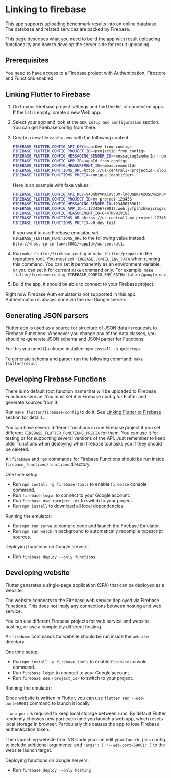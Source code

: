 # Linking to firebase

This app supports uploading benchmark results into an online database. The database and related services are backed by Firebase.

This page describes what you need to build the app with result uploading functionality and how to develop the server side for result uploading.

## Prerequisites

You need to have access to a Firebase project with Authentication, Firestore and Functions enabled.

## Linking Flutter to Firebase

1. Go to your Firebase project settings and find the list of connected apps. If the list is empty, create a new Web app.
2. Select your app and look at the `SDK setup and configuration` section. You can get Firebase config from there.
3. Create a new file `config.env` with the following content:

    ```bash
    FIREBASE_FLUTTER_CONFIG_API_KEY=<apiKey from config>
    FIREBASE_FLUTTER_CONFIG_PROJECT_ID=<projectId from config>
    FIREBASE_FLUTTER_CONFIG_MESSAGING_SENDER_ID=<messagingSenderId from config>
    FIREBASE_FLUTTER_CONFIG_APP_ID=<appId from config>
    FIREBASE_FLUTTER_CONFIG_MEASUREMENT_ID=<measurementId>
    FIREBASE_FLUTTER_FUNCTIONS_URL=https://us-central1-<projectId>.cloudfunctions.net
    FIREBASE_FLUTTER_FUNCTIONS_PREFIX=<unique_identifier>
    ```

    Here is an example with fake values:

    ```bash
    FIREBASE_FLUTTER_CONFIG_API_KEY=y40nbPVMXCovcDV-lmqUnBKYAzOSLWZSnu4rPby
    FIREBASE_FLUTTER_CONFIG_PROJECT_ID=my-project-123456
    FIREBASE_FLUTTER_CONFIG_MESSAGING_SENDER_ID=123456789012
    FIREBASE_FLUTTER_CONFIG_APP_ID=1:123456789012:web:jvfplnzhknjirxgzxoxvqu
    FIREBASE_FLUTTER_CONFIG_MEASUREMENT_ID=G-47RV91VIUJ
    FIREBASE_FLUTTER_FUNCTIONS_URL=https://us-central1-my-project-123456.cloudfunctions.net
    FIREBASE_FLUTTER_FUNCTIONS_PREFIX=v0_dev_test
    ```

    If you want to use Firebase emulator, set `FIREBASE_FLUTTER_FUNCTIONS_URL` to the following value instead:
    `http://<host-ip-in-lan>:5001/<appId>/us-central1`.

4. Run `make flutter/firebase-config` or `make flutter/prepare` in the repository root.
    You must set `FIREBASE_CONFIG_ENV_PATH` when running this command.
    You can set it permanently as an environment variable, or you can set it for current `make` command only.
    For example: `make flutter/firebase-config FIREBASE_CONFIG_ENV_PATH=flutter/google.env`

5. Build the app, it should be able to connect to your Firebase project.

Right now Firebase Auth emulator is not supported in this app. Authentication is always done via the real Google servers.

## Generating JSON parsers

Flutter app is used as a source for structure of JSON data in requests to Firebase Functions.
Whenever you change any of the data classes, you should re-generate JSON schema and JSON parser for Functions.

For this you need Quicktype installed: `npm install -g quicktype`

To generate schema and parser run the following command: `make flutter/result`

## Developing Firebase Functions

There is no default root function name that will be uploaded to Firebase Functions service.
You must set it in Firebase config for Flutter and generate sources from it.

Run `make flutter/firebase-config` to do it. See [Linking Flutter to Firebase](#Linking-Flutter-to-Firebase) section for details.

You can have several different functions in one Firebase project if you set different `FIREBASE_FLUTTER_FUNCTIONS_PREFIX` for them.
You can use it for testing or for supporting several versions of the API.
Just remember to keep older functions when deploying when firebase tool asks you if they should be deleted.

All `firebase` and `npm` commands for Firebase Functions should be run inside `firebase_functions/functions` directory.

One time setup:

* Run `npm install -g firebase-tools` to enable `firebase` console command.
* Run `firebase login` to connect to your Google account.
* Run `firebase use <project_id>` to switch to your project.
* Run `npm install` to download all local dependencies.

Running the emulator:

* Run `npm run serve` to compile code and launch the Firebase Emulator.
* Run `npm run watch` in background to automatically recompile typescript sources.

Deploying functions on Google servers:

* Run `firebase deploy --only functions`

## Developing website

Flutter generates a single-page application (SPA) that can be deployed as a website.

The website connects to the Firebase web service deployed via Firebase Functions.
This does not imply any connections between hosting and web service.

You can use different Firebase projects for web service and website hosting, or use a completely different hosting.

All `firebase` commands for website should be run inside the `website` directory.

One time setup:

* Run `npm install -g firebase-tools` to enable `firebase` console command.
* Run `firebase login` to connect to your Google account.
* Run `firebase use <project_id>` to switch to your project.

Running the emulator:

Since website is written in Flutter, you can use `flutter run --web-port=59001` command to launch it locally.

`--web-port` is required to keep local storage between runs.
By default Flutter randomly chooses new port each time you launch a web app, which resets local storage in browser.
Particularly this causes the app to lose Firebase authentication token.

Then launching website from VS Code you can edit your `launch.json` config to include additional arguments: add `"args": [ "--web-port=59001" ]` to the website launch target.

Deploying functions on Google servers:

* Run `firebase deploy --only hosting`
